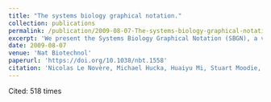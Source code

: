 ```yaml
---
title: "The systems biology graphical notation."
collection: publications
permalink: /publication/2009-08-07-The-systems-biology-graphical-notation
excerpt: 'We present the Systems Biology Graphical Notation (SBGN), a visual language developed by a community of biochemists, modelers and computer scientists.'
date: 2009-08-07
venue: 'Nat Biotechnol'
paperurl: 'https://doi.org/10.1038/nbt.1558'
citation: 'Nicolas Le Novère, Michael Hucka, Huaiyu Mi, Stuart Moodie, Falk Schreiber, Anatoly Sorokin, et al. (2009). &quot;The systems biology graphical notation.&quot; <i>Nat Biotechnol</i>, 2009 vol. 27 (8) pp. 735-741.'
---
```


Cited: 518 times


